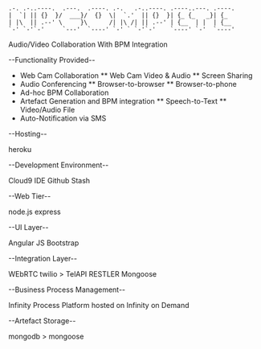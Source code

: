     .-. .-..----.  .---.  .----. .-.   .-..----. .----..---. .----.
    |  `| || {}  }/  ___}/  {}  \|  `.'  || {}  }| {_ {_   _}| {_  
    | |\  || .--' \     }\      /| |\ /| || .--' | {__  | |  | {__ 
    `-' `-'`-'     `---'  `----' `-' ` `-'`-'    `----' `-'  `----'

Audio/Video Collaboration With BPM Integration

--Functionality Provided--
 
* Web Cam Collaboration 
** Web Cam Video & Audio 
** Screen Sharing
* Audio Conferencing
** Browser-to-browser
** Browser-to-phone
* Ad-hoc BPM Collaboration
* Artefact Generation and BPM integration
** Speech-to-Text
** Video/Audio File
* Auto-Notification via SMS

--Hosting--

heroku

--Development Environment--

Cloud9 IDE
Github
Stash

--Web Tier--

node.js
express

--UI Layer--

Angular JS
Bootstrap

--Integration Layer--

WEbRTC
twilio > TelAPI
RESTLER
Mongoose

--Business Process Management--

Infinity Process Platform hosted on Infinity on Demand

--Artefact Storage--

mongodb > mongoose
